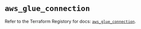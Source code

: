 # `aws_glue_connection`

Refer to the Terraform Registory for docs: [`aws_glue_connection`](https://registry.terraform.io/providers/hashicorp/aws/5.6.1/docs/resources/glue_connection).
